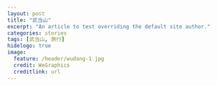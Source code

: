 ```yaml
---
layout: post
title: "武当山"
excerpt: "An article to test overriding the default site author."
categories: stories
tags: [武当山, 旅行]
hidelogo: true
image:
  feature: /header/wudang-1.jpg
  credit: WeGraphics
  creditlink: url
---
```

